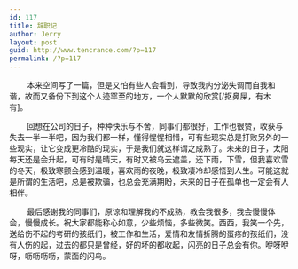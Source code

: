 ```yaml
---
id: 117
title: 辞职记
author: Jerry
layout: post
guid: http://www.tencrance.com/?p=117
permalink: /?p=117
---
```

　　 本来空间写了一篇，但是又怕有些人会看到，导致我内分泌失调而自我和谐，故而又备份下到这个人迹罕至的地方，一个人默默的欣赏[/抠鼻屎，有木有]。

　　 回想在公司的日子，种种快乐与不舍，同事们都很好，工作也很赞，收获与失去一半一半吧，因为我们都一样，懂得惺惺相惜，可有些现实总是打败另外的一些现实，让它变成更冷酷的现实，于是我们就这样谓之成熟了。未来的日子，太阳每天还是会升起，可有时是晴天，有时又被乌云遮盖，还下雨，下雪，但我喜欢雪的冬天，极致寒颤会感到温暖，喜欢雨的夜晚，极致凄冷却感悟到人生。可能这就是所谓的生活吧，总是被欺骗，也总会充满期盼，未来的日子在孤单也一定会有人相伴。

　　 最后感谢我的同事们，原谅和理解我的不成熟，教会我很多，我会慢慢体会，慢慢成长。祝大家都能称心如意，少些烦恼，多些微笑。西西，我笑一个先，送给伤不起的考研的孩纸们，被工作和生活，爱情和友情折腾的蛋疼的孩纸们，没有人伤的起，过去的都只是曾经，好的坏的都收起，闪亮的日子总会有你。咿呀咿呀，呖呖呖呖，蒙面的闪鸟。